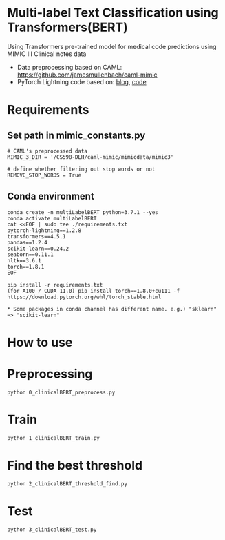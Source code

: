 # Multi-label Text Classification using Transformers(BERT)
Using Transformers pre-trained model for medical code predictions using MIMIC III Clinical notes data

* Data preprocessing based on CAML: https://github.com/jamesmullenbach/caml-mimic
* PyTorch Lightning code based on: [blog](https://medium.com/analytics-vidhya/multi-label-text-classification-using-transformers-bert-93460838e62b), [code](https://github.com/pnageshkar/NLP/blob/master/Medium/Multi_label_Classification_BERT_Lightning.ipynb)

# Requirements

## Set path in mimic_constants.py
   
    # CAML's preprocessed data
    MIMIC_3_DIR = '/CS598-DLH/caml-mimic/mimicdata/mimic3'

    # define whether filtering out stop words or not
    REMOVE_STOP_WORDS = True
   
## Conda environment

    conda create -n multiLabelBERT python=3.7.1 --yes
    conda activate multiLabelBERT
    cat <<EOF | sudo tee ./requirements.txt
    pytorch-lightning==1.2.8
    transformers==4.5.1
    pandas==1.2.4
    scikit-learn==0.24.2
    seaborn==0.11.1
    nltk==3.6.1
    torch==1.8.1
    EOF
    
    pip install -r requirements.txt
    (for A100 / CUDA 11.0) pip install torch==1.8.0+cu111 -f https://download.pytorch.org/whl/torch_stable.html
    
    * Some packages in conda channel has different name. e.g.) "sklearn" => "scikit-learn"
 
# How to use

# Preprocessing
    python 0_clinicalBERT_preprocess.py

# Train
    python 1_clinicalBERT_train.py

# Find the best threshold
    python 2_clinicalBERT_threshold_find.py

# Test
    python 3_clinicalBERT_test.py
